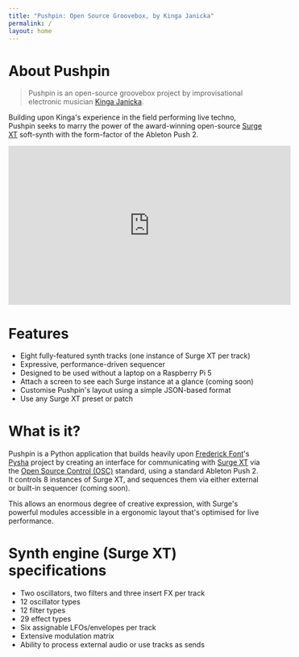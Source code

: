 ```yaml
---
title: "Pushpin: Open Source Groovebox, by Kinga Janicka"
permalink: /
layout: home
---
```


# About Pushpin

> Pushpin is an open-source groovebox project by improvisational electronic musician [Kinga Janicka][kinga].

Building upon Kinga's experience in the field performing live techno, Pushpin seeks to marry the power of the
award-winning open-source [Surge XT][surge] soft-synth with the form-factor of the Ableton Push 2.

<iframe width="560" height="315" src="https://www.youtube.com/embed/ibr5AQ0NQH8?si=CztI3rN82s1jOuJb" title="YouTube video player" frameborder="0" allow="accelerometer; autoplay; clipboard-write; encrypted-media; gyroscope; picture-in-picture; web-share" referrerpolicy="strict-origin-when-cross-origin" allowfullscreen></iframe>

# Features

- Eight fully-featured synth tracks (one instance of Surge XT per track)
- Expressive, performance-driven sequencer
- Designed to be used without a laptop on a Raspberry Pi 5
- Attach a screen to see each Surge instance at a glance (coming soon)
- Customise Pushpin's layout using a simple JSON-based format
- Use any Surge XT preset or patch

# What is it?

Pushpin is a Python application that builds heavily upon [Frederick Font][ffont]'s [Pysha][pysha] project by creating
an interface for communicating with [Surge XT][surge] via the [Open Source Control (OSC)][osc_wiki] standard, using
a standard Ableton Push 2. It controls 8 instances of Surge XT, and sequences them via either external or built-in sequencer
(coming soon).

This allows an enormous degree of creative expression, with Surge's powerful modules accessible in a ergonomic layout
that's optimised for live performance.

# Synth engine (Surge XT) specifications

- Two oscillators, two filters and three insert FX per track
- 12 oscillator types
- 12 filter types
- 29 effect types
- Six assignable LFOs/envelopes per track
- Extensive modulation matrix
- Ability to process external audio or use tracks as sends

[kinga]: https://soundcloud.com/kingajanicka
[surge]: https://surge-synthesizer.github.io/
[ffont]: http://www.github.com/ffont
[pysha]: https://github.com/ffont/pysha
[osc_wiki]: https://en.wikipedia.org/wiki/Open_Sound_Control

